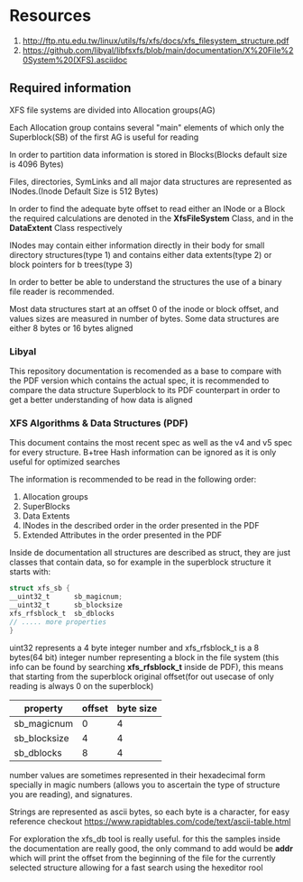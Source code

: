 # Resources

1. http://ftp.ntu.edu.tw/linux/utils/fs/xfs/docs/xfs_filesystem_structure.pdf
2. https://github.com/libyal/libfsxfs/blob/main/documentation/X%20File%20System%20(XFS).asciidoc

## Required information
XFS file systems are divided into Allocation groups(AG)

Each Allocation group contains several "main" elements of which only the Superblock(SB) of the first AG is useful for reading

In order to partition data information is stored in Blocks(Blocks default size is 4096 Bytes)

Files, directories, SymLinks and all major data structures are represented as INodes.(Inode Default Size is 512 Bytes)

In order to find the adequate byte offset to read either an INode or a Block the required calculations are denoted in the 
**XfsFileSystem** Class, and in the **DataExtent** Class respectively

INodes may contain either information directly in their body for small directory structures(type 1) 
and contains either data extents(type 2) or block pointers for b trees(type 3)

In order to better be able to understand the structures the use of a binary file reader is recommended.

Most data structures start at an offset 0 of the inode or block offset, and values sizes are measured in number of bytes. Some data structures are either 8 bytes or 16 bytes aligned

### Libyal

This repository documentation is recomended as a base to compare with the PDF version which contains the actual spec, 
it is recommended to compare the data structure Superblock to its PDF counterpart in order to get a better understanding of how data is aligned  


### XFS Algorithms & Data Structures (PDF)

This document contains the most recent spec as well as the v4 and v5 spec for every structure. 
B+tree Hash information can be ignored as it is only useful for optimized searches

The information is recommended to be read in the following order:

1. Allocation groups
2. SuperBlocks
3. Data Extents
4. INodes in the described order in the order presented in the PDF
5. Extended Attributes in the order presented in the PDF

Inside de documentation all structures are described as struct, they are just classes that contain data, so for example 
in the superblock structure it starts with:

```c
struct xfs_sb {
__uint32_t      sb_magicnum;
__uint32_t      sb_blocksize
xfs_rfsblock_t  sb_dblocks
// ..... more properties
}
```
uint32 represents a 4 byte integer number and xfs_rfsblock_t is a 8 bytes(64 bit) integer number representing a block 
in the file system (this info can be found by searching **xfs_rfsblock_t** inside de PDF), 
this means that starting from the superblock original offset(for out usecase of only reading is always 0 on the superblock)

| property     | offset | byte size |
|--------------|--------|-----------|
| sb_magicnum  | 0      | 4         |
| sb_blocksize | 4      | 4         |
| sb_dblocks   | 8      | 4         |

number values are sometimes represented in their hexadecimal form specially in magic numbers
(allows you to ascertain the type of structure you are reading), and signatures.

Strings are represented as ascii bytes, so each byte is a character, for easy reference checkout 
https://www.rapidtables.com/code/text/ascii-table.html

For exploration the xfs_db tool is really useful. for this the samples inside the documentation are really good, 
the only command to add would be **addr** which will print the offset from the beginning of the file for the currently selected structure
allowing for a fast search using the hexeditor rool